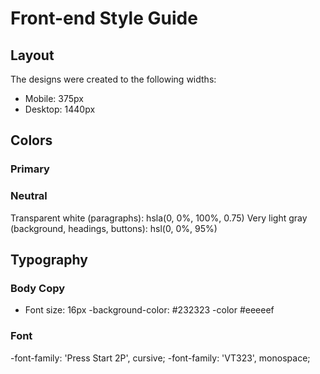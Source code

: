 # Front-end Style Guide

## Layout

The designs were created to the following widths:

- Mobile: 375px
- Desktop: 1440px

## Colors

### Primary

### Neutral

Transparent white (paragraphs): hsla(0, 0%, 100%, 0.75)
Very light gray (background, headings, buttons): hsl(0, 0%, 95%)

## Typography

### Body Copy

- Font size: 16px
  -background-color: #232323
  -color #eeeeef

### Font

-font-family: 'Press Start 2P', cursive;
-font-family: 'VT323', monospace;
